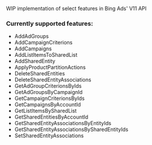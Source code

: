 WIP implementation of select features in Bing Ads' V11 API

### Currently supported features:
- AddAdGroups
- AddCampaignCriterions
- AddCampaigns
- AddListItemsToSharedList
- AddSharedEntity
- ApplyProductPartitionActions
- DeleteSharedEntities
- DeleteSharedEntityAssociations
- GetAdGroupCriterionsByIds
- GetAdGroupsByCampaignId
- GetCampaignCriterionsByIds
- GetCampaignsByAccountId
- GetListItemsBySharedList
- GetSharedEntitiesByAccountId
- GetSharedEntityAssociationsByEntityIds
- GetSharedEntityAssociationsBySharedEntityIds
- SetSharedEntityAssociations
